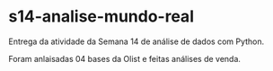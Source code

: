 # s14-analise-mundo-real
Entrega da atividade da Semana 14 de análise de dados com Python. 

Foram anlaisadas 04 bases da Olist e feitas análises de venda. 
